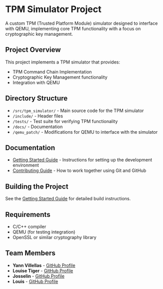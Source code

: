 # TPM Simulator Project

A custom TPM (Trusted Platform Module) simulator designed to interface with QEMU, implementing core TPM functionality with a focus on cryptographic key management.

## Project Overview

This project implements a TPM simulator that provides:

- TPM Command Chain Implementation
- Cryptographic Key Management functionality
- Integration with QEMU

## Directory Structure

- `/src/tpm_simulator/` - Main source code for the TPM simulator
- `/include/` - Header files
- `/tests/` - Test suite for verifying TPM functionality
- `/docs/` - Documentation
- `/qemu_patch/` - Modifications for QEMU to interface with the simulator

## Documentation

- [Getting Started Guide](docs/getting-started.md) - Instructions for setting up the development environment
- [Contributing Guide](docs/CONTRIBUTING.md) - How to work together using Git and GitHub

## Building the Project

See the [Getting Started Guide](docs/getting-started.md) for detailed build instructions.

## Requirements

- C/C++ compiler
- QEMU (for testing integration)
- OpenSSL or similar cryptography library

## Team Members

- **Yann Villellas** - [GitHub Profile](https://github.com/yannvillellas)
- **Louise Tiger** - [GitHub Profile](https://github.com/LouiseT2)
- **Josselin** - [GitHub Profile](https://github.com/Rosselinno)
- **Louis** - [GitHub Profile](https://github.com/lioloup)
